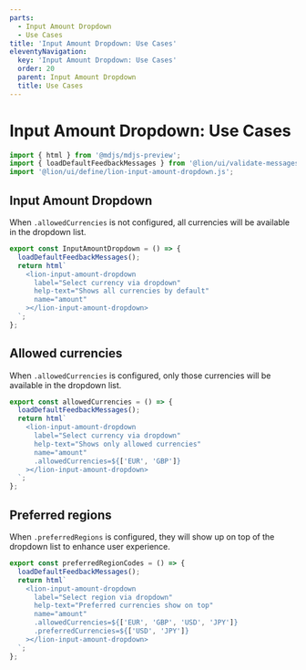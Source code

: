 ```yaml
---
parts:
  - Input Amount Dropdown
  - Use Cases
title: 'Input Amount Dropdown: Use Cases'
eleventyNavigation:
  key: 'Input Amount Dropdown: Use Cases'
  order: 20
  parent: Input Amount Dropdown
  title: Use Cases
---
```


# Input Amount Dropdown: Use Cases

```js script
import { html } from '@mdjs/mdjs-preview';
import { loadDefaultFeedbackMessages } from '@lion/ui/validate-messages.js';
import '@lion/ui/define/lion-input-amount-dropdown.js';
```

## Input Amount Dropdown

When `.allowedCurrencies` is not configured, all currencies will be available in the dropdown
list.

```js preview-story
export const InputAmountDropdown = () => {
  loadDefaultFeedbackMessages();
  return html`
    <lion-input-amount-dropdown
      label="Select currency via dropdown"
      help-text="Shows all currencies by default"
      name="amount"
    ></lion-input-amount-dropdown>
  `;
};
```

## Allowed currencies

When `.allowedCurrencies` is configured, only those currencies will be available in the dropdown
list.

```js preview-story
export const allowedCurrencies = () => {
  loadDefaultFeedbackMessages();
  return html`
    <lion-input-amount-dropdown
      label="Select currency via dropdown"
      help-text="Shows only allowed currencies"
      name="amount"
      .allowedCurrencies=${['EUR', 'GBP']}
    ></lion-input-amount-dropdown>
  `;
};
```

## Preferred regions

When `.preferredRegions` is configured, they will show up on top of the dropdown list to enhance user experience.

```js preview-story
export const preferredRegionCodes = () => {
  loadDefaultFeedbackMessages();
  return html`
    <lion-input-amount-dropdown
      label="Select region via dropdown"
      help-text="Preferred currencies show on top"
      name="amount"
      .allowedCurrencies=${['EUR', 'GBP', 'USD', 'JPY']}
      .preferredCurrencies=${['USD', 'JPY']}
    ></lion-input-amount-dropdown>
  `;
};
```
